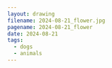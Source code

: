 ```yaml
---
layout: drawing
filename: 2024-08-21_flower.jpg
pagename: 2024-08-21_flower
date: 2024-08-21
tags:
  - dogs
  - animals
---
```

